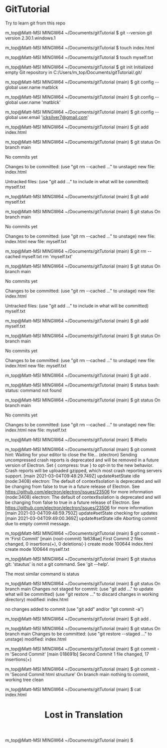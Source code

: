 # GitTutorial
Try to learn git from this repo

m_top@Matt-MSI MINGW64 ~/Documents/gitTutorial
$ git --version
git version 2.30.1.windows.1

m_top@Matt-MSI MINGW64 ~/Documents/gitTutorial
$ touch index.html

m_top@Matt-MSI MINGW64 ~/Documents/gitTutorial
$ touch myself.txt

m_top@Matt-MSI MINGW64 ~/Documents/gitTutorial
$ git init
Initialized empty Git repository in C:/Users/m_top/Documents/gitTutorial/.git/

m_top@Matt-MSI MINGW64 ~/Documents/gitTutorial (main)
$ git config --global user.name matblck

m_top@Matt-MSI MINGW64 ~/Documents/gitTutorial (main)
$ git config --global user.name 'matblck'

m_top@Matt-MSI MINGW64 ~/Documents/gitTutorial (main)
$ git config --global user.email 'jcksilver7@gmail.com'

m_top@Matt-MSI MINGW64 ~/Documents/gitTutorial (main)
$ git add index.html

m_top@Matt-MSI MINGW64 ~/Documents/gitTutorial (main)
$ git status
On branch main

No commits yet

Changes to be committed:
  (use "git rm --cached <file>..." to unstage)
        new file:   index.html

Untracked files:
  (use "git add <file>..." to include in what will be committed)
        myself.txt


m_top@Matt-MSI MINGW64 ~/Documents/gitTutorial (main)
$ git add myself.txt

m_top@Matt-MSI MINGW64 ~/Documents/gitTutorial (main)
$ git status
On branch main

No commits yet

Changes to be committed:
  (use "git rm --cached <file>..." to unstage)
        new file:   index.html
        new file:   myself.txt


m_top@Matt-MSI MINGW64 ~/Documents/gitTutorial (main)
$ git rm --cached myself.txt
rm 'myself.txt'

m_top@Matt-MSI MINGW64 ~/Documents/gitTutorial (main)
$ git status
On branch main

No commits yet

Changes to be committed:
  (use "git rm --cached <file>..." to unstage)
        new file:   index.html

Untracked files:
  (use "git add <file>..." to include in what will be committed)
        myself.txt


m_top@Matt-MSI MINGW64 ~/Documents/gitTutorial (main)
$ git add myself.txt

m_top@Matt-MSI MINGW64 ~/Documents/gitTutorial (main)
$ git status
On branch main

No commits yet

Changes to be committed:
  (use "git rm --cached <file>..." to unstage)
        new file:   index.html
        new file:   myself.txt


m_top@Matt-MSI MINGW64 ~/Documents/gitTutorial (main)
$ git add .

m_top@Matt-MSI MINGW64 ~/Documents/gitTutorial (main)
$ status
bash: status: command not found

m_top@Matt-MSI MINGW64 ~/Documents/gitTutorial (main)
$ git status
On branch main

No commits yet

Changes to be committed:
  (use "git rm --cached <file>..." to unstage)
        new file:   index.html
        new file:   myself.txt


m_top@Matt-MSI MINGW64 ~/Documents/gitTutorial (main)
$ #hello

m_top@Matt-MSI MINGW64 ~/Documents/gitTutorial (main)
$ git commit
hint: Waiting for your editor to close the file...
(electron) Sending uncompressed crash reports is deprecated and will be removed in a future version of Electron. Set { compress: true } to opt-in to the new behavior. Crash reports will be uploaded gzipped, which most crash reporting servers support.
[main 2021-03-04T09:48:29.749Z] update#setState idle
(node:3408) electron: The default of contextIsolation is deprecated and will be changing from false to true in a future release of Electron.  See https://github.com/electron/electron/issues/23506 for more information
(node:3408) electron: The default of contextIsolation is deprecated and will be changing from false to true in a future release of Electron.  See https://github.com/electron/electron/issues/23506 for more information
[main 2021-03-04T09:48:59.750Z] update#setState checking for updates
[main 2021-03-04T09:49:00.369Z] update#setState idle
Aborting commit due to empty commit message.

m_top@Matt-MSI MINGW64 ~/Documents/gitTutorial (main)
$ git commit -m 'First Commit'
[main (root-commit) 1b638ae] First Commit
 2 files changed, 0 insertions(+), 0 deletions(-)
 create mode 100644 index.html
 create mode 100644 myself.txt

m_top@Matt-MSI MINGW64 ~/Documents/gitTutorial (main)
$ git stautus
git: 'stautus' is not a git command. See 'git --help'.

The most similar command is
        status

m_top@Matt-MSI MINGW64 ~/Documents/gitTutorial (main)
$ git status
On branch main
Changes not staged for commit:
  (use "git add <file>..." to update what will be committed)
  (use "git restore <file>..." to discard changes in working directory)
        modified:   index.html

no changes added to commit (use "git add" and/or "git commit -a")

m_top@Matt-MSI MINGW64 ~/Documents/gitTutorial (main)
$ git add .

m_top@Matt-MSI MINGW64 ~/Documents/gitTutorial (main)
$ git status
On branch main
Changes to be committed:
  (use "git restore --staged <file>..." to unstage)
        modified:   index.html


m_top@Matt-MSI MINGW64 ~/Documents/gitTutorial (main)
$ git commit -m 'Second Commit'
[main 018691b] Second Commit
 1 file changed, 17 insertions(+)

m_top@Matt-MSI MINGW64 ~/Documents/gitTutorial (main)
$ git commit -m 'Second Commit html structure'
On branch main
nothing to commit, working tree clean

m_top@Matt-MSI MINGW64 ~/Documents/gitTutorial (main)
$ cat index.html
<!DOCTYPE html>
<html lang="en">
<head>
    <meta charset="UTF-8">
    <meta http-equiv="X-UA-Compatible" content="IE=edge">
    <meta name="viewport" content="width=device-width, initial-scale=1.0">
    <title>gitTutorial</title>
</head>
<body>
    <header>
        <h1>
            <p>Lost in Translation</p>
        </h1>
    </header>

</body>
</html>
m_top@Matt-MSI MINGW64 ~/Documents/gitTutorial (main)
$
